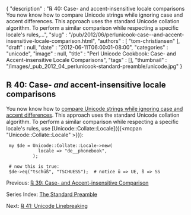 {
   "description" : "℞ 40: Case- and accent-insensitive locale comparisons You now know how to compare Unicode strings while ignoring case and accent differences. This approach uses the standard Unicode collation algorithm. To perform a similar comparison while respecting a speciﬁc locale's rules,...",
   "slug" : "/pub/2012/06/perlunicook-case--and-accent-insensitive-locale-comparison.html",
   "authors" : [
      "tom-christiansen"
   ],
   "draft" : null,
   "date" : "2012-06-11T06:00:01-08:00",
   "categories" : "unicode",
   "image" : null,
   "title" : "Perl Unicode Cookbook: Case- and Accent-insensitive Locale Comparisons",
   "tags" : [],
   "thumbnail" : "/images/_pub_2012_04_perlunicook-standard-preamble/unicode.jpg"
}



℞ 40: Case- *and* accent-insensitive locale comparisons
-------------------------------------------------------

You now know how to [compare Unicode strings while ignoring case and accent differences](/pub/2012/06/perlunicook-case--and-accent-insensitive-comparison.html). This approach uses the standard Unicode collation algorithm. To perform a similar comparison while respecting a speciﬁc locale's rules, use [Unicode::Collate::Locale]({{<mcpan "Unicode::Collate::Locale" >}}):

     my $de = Unicode::Collate::Locale->new(
                locale => "de__phonebook",
              );

     # now this is true:
     $de->eq("tschüß", "TSCHUESS");  # notice ü => UE, ß => SS

Previous: [℞ 39: Case- and Accent-insensitive Comparison](/pub/2012/06/perlunicook-case--and-accent-insensitive-comparison.html)

Series Index: [The Standard Preamble](/pub/2012/04/perlunicook-standard-preamble.html)

Next: [℞ 41: Unicode Linebreaking](/pub/2012/06/perlunicook-unicode-linebreaking.html)
